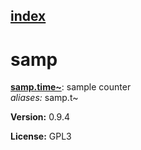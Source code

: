 [index](index.html) 
---

# samp




[**samp.time~**](samp.time~.html): sample counter <br>
_aliases:_ samp.t~



**Version:** 0.9.4

**License:** GPL3
